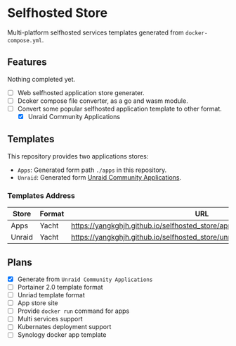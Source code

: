 # Selfhosted Store

Multi-platform selfhosted services templates generated from `docker-compose.yml`.

## Features

Nothing completed yet.

- [ ] Web selfhosted application store generater.
- [ ] Dcoker compose file converter, as a go and wasm module.
- [ ] Convert some popular selfhosted application template to other format.
    - [x] Unraid Community Applications

## Templates

This repository provides two applications stores:

- `Apps`: Generated form path `./apps` in this repository.
- `Unraid`: Generated form [Unraid Community Applications](https://github.com/Squidly271/AppFeed).

### Templates Address

| Store | Format | URL |
| --- | --- | --- |
| Apps | Yacht | https://yangkghjh.github.io/selfhosted_store/apps/templates/yacht/yacht.json |
| Unraid | Yacht | https://yangkghjh.github.io/selfhosted_store/unraid/templates/yacht/yacht.json |

## Plans

- [x] Generate from `Unraid Community Applications`
- [ ] Portainer 2.0 template format
- [ ] Unriad template format
- [ ] App store site
- [ ] Provide `docker run` command for apps
- [ ] Multi services support
- [ ] Kubernates deployment support
- [ ] Synology docker app template
